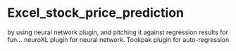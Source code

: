 # Excel_stock_price_prediction
by using neural network plugin, and pitching it against regression results for fun...
neuroXL plugin for neural network. Tookpak plugin for auto-regression

